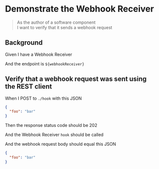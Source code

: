 # Demonstrate the Webhook Receiver

> As the author of a software component  
> I want to verify that it sends a webhook request

## Background

<!-- This initiates the receiver -->

Given I have a Webhook Receiver

<!-- We set the base URL for the REST client to be the URL of the API Gateway deployment -->

And the endpoint is `${webhookReceiver}`

## Verify that a webhook request was sent using the REST client

When I POST to `./hook` with this JSON

```json
{
  "foo": "bar"
}
```

<!-- This is the response from API Gateway -->

Then the response status code should be 202

<!-- Here we fetch the webhook request from the Queue -->

And the Webhook Receiver `hook` should be called

And the webhook request body should equal this JSON

```json
{
  "foo": "bar"
}
```
